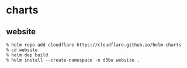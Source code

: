 # charts

## website

```
% helm repo add cloudflare https://cloudflare.github.io/helm-charts
% cd website
% helm dep build
% helm install --create-namespace -n d3bu website .
```
